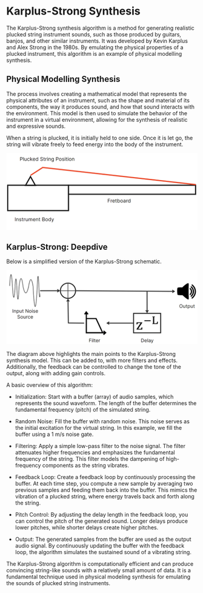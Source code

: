 # Karplus-Strong Synthesis

The Karplus-Strong synthesis algorithm is a method for generating realistic plucked string instrument sounds, such as those produced by guitars, banjos, and other similar instruments. It was developed by Kevin Karplus and Alex Strong in the 1980s. By emulating the physical properties of a plucked instrument, this algorithm is an example of physical modelling synthesis.

## Physical Modelling Synthesis

The process involves creating a mathematical model that represents the physical attributes of an instrument, such as the shape and material of its components, the way it produces sound, and how that sound interacts with the environment. This model is then used to simulate the behavior of the instrument in a virtual environment, allowing for the synthesis of realistic and expressive sounds.

When a string is plucked, it is initially held to one side. Once it is let go, the string will vibrate freely to feed energy into the body of the instrument.

![Instrument Body with String Diagram](physical-modelling.png)

## Karplus-Strong: Deepdive

Below is a simplified version of the Karplus-Strong schematic.

![Karplus-Strong String Synthesis](image.png)

The diagram above highlights the main points to the Karplus-Strong synthesis model. This can be added to, with more filters and effects. Additionally, the feedback can be controlled to change the tone of the output, along with adding gain controls.

A basic overview of this algorithm:

* Initialization: Start with a buffer (array) of audio samples, which represents the sound waveform. The length of the buffer determines the fundamental frequency (pitch) of the simulated string.

* Random Noise: Fill the buffer with random noise. This noise serves as the initial excitation for the virtual string. In this example, we fill the buffer using a 1 m/s noise gate.

* Filtering: Apply a simple low-pass filter to the noise signal. The filter attenuates higher frequencies and emphasizes the fundamental frequency of the string. This filter models the dampening of high-frequency components as the string vibrates.

* Feedback Loop: Create a feedback loop by continuously processing the buffer. At each time step, you compute a new sample by averaging two previous samples and feeding them back into the buffer. This mimics the vibration of a plucked string, where energy travels back and forth along the string.

* Pitch Control: By adjusting the delay length in the feedback loop, you can control the pitch of the generated sound. Longer delays produce lower pitches, while shorter delays create higher pitches.

* Output: The generated samples from the buffer are used as the output audio signal. By continuously updating the buffer with the feedback loop, the algorithm simulates the sustained sound of a vibrating string.

The Karplus-Strong algorithm is computationally efficient and can produce convincing string-like sounds with a relatively small amount of data. It is a fundamental technique used in physical modeling synthesis for emulating the sounds of plucked string instruments.
